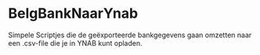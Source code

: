 # BelgBankNaarYnab

Simpele Scriptjes die de geëxporteerde bankgegevens gaan omzetten naar een .csv-file die je in YNAB kunt opladen.
